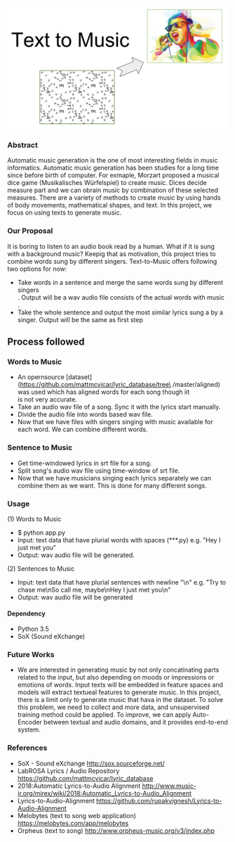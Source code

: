 
![top_image](./images/text_to_music.png)
### Abstract ###
Automatic music generation is the one of most interesting fields in music informatics. Automatic music generation has been studies for a long time since before birth of computer. For exmaple, Morzart proposed a musical dice game (Musikalisches Würfelspiel) to create music. Dices decide measure part and we can obrain music by combination of these selected measures. There are a variety of methods to create music by using hands of body movements, mathematical shapes, and text. In this project, we focus on using texts to generate music.

### Our Proposal ###
It is boring to listen to an audio book read by a human. What if it is sung with a background music?
Keepig that as motivation, this project tries to combine words sung by different singers. Text-to-Music offers following
two options for now:

  - Take words in a sentence and merge the same words sung by different singers\
. Output will be a wav audio file consists of the actual words with music\
.
  - Take the whole sentence and output the most similar lyrics sung a by a singer. Output will be the same as first step

## Process followed
### Words to Music
  - An opernsource [dataset](https://github.com/mattmcvicar/lyric_database/tree\
/master/aligned) was used which has aligned words for each song though iit \
is not very accurate.
  - Take an audio wav file of a song. Sync it with the lyrics start manually.
  - Divide the audio file into words based wav file.
  - Now that we have files with singers singing with music available for each word. We can combine different words.

### Sentence to Music
  - Get time-windowed lyrics in srt file for a song.
  - Split song's audio wav file using time-window of srt file.
  - Now that we have musicians singing each lyrics separately we can combine them as we want. This is done for many different songs.

### Usage ###
(1) Words to Music
- $ python app.py
- Input: text data that have plurial words with spaces (***.py)
e.g. "Hey I just met you"
- Output: wav audio file will be generated.

(2) Sentences to Music

- Input: text data that have plurial sentences with newline "\n"
e.g. "Try to chase me\nSo call me, maybe\nHey I just met you\n"
- Output: wav audio file will be generated

#### Dependency ####
- Python 3.5
- SoX (Sound eXchange)

### Future Works ###
- We are interested in generating music by not only concatinating parts related to the input, but also depending on moods or impressions or emotions of words. Input texts will be embedded in feature spaces and models will extract textueal features to generate music. 
In this project, there is a limit only to generate music that hava in the dataset. To solve this problem, we need to collect and more data, and unsupervised training method could be applied.
To improve, we can apply Auto-Encoder between textual and audio domains, and it provides end-to-end system.

### References ###
- SoX - Sound eXchange http://sox.sourceforge.net/
- LabROSA Lyrics / Audio Repository https://github.com/mattmcvicar/lyric_database
- 2018:Automatic Lyrics-to-Audio Alignment http://www.music-ir.org/mirex/wiki/2018:Automatic_Lyrics-to-Audio_Alignment
- Lyrics-to-Audio-Alignment https://github.com/rupakvignesh/Lyrics-to-Audio-Alignment
- Melobytes (text to song web application) https://melobytes.com/app/melobytes
- Orpheus (text to song) http://www.orpheus-music.org/v3/index.php


